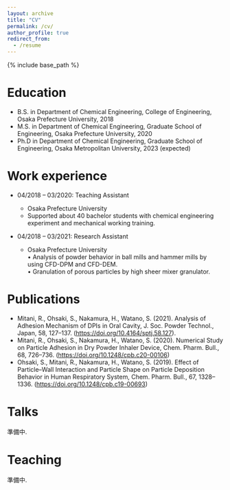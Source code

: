 ```yaml
---
layout: archive
title: "CV"
permalink: /cv/
author_profile: true
redirect_from:
  - /resume
---
```


{% include base_path %}


  
Education
======
* B.S. in Department of Chemical Engineering, College of Engineering, Osaka Prefecture University, 2018
* M.S. in Department of Chemical Engineering, Graduate School of Engineering, Osaka Prefecture University, 2020
* Ph.D in Department of Chemical Engineering, Graduate School of Engineering, Osaka Metropolitan University, 2023 (expected)

Work experience
======
* 04/2018 – 03/2020: Teaching Assistant
  * Osaka Prefecture University
  * Supported about 40 bachelor students with chemical engineering experiment and mechanical working training.

* 04/2018 – 03/2021: Research Assistant
  * Osaka Prefecture University  
  • Analysis of powder behavior in ball mills and hammer mills by using CFD-DPM and CFD-DEM.  
  • Granulation of porous particles by high sheer mixer granulator.  
  

Publications
======
* Mitani, R., Ohsaki, S., Nakamura, H., Watano, S. (2021). Analysis of Adhesion Mechanism of DPIs in Oral Cavity, J. Soc. Powder Technol., Japan, 58, 127–137. (https://doi.org/10.4164/sptj.58.127).  
* Mitani, R., Ohsaki, S., Nakamura, H., Watano, S. (2020). Numerical Study on Particle Adhesion in Dry Powder Inhaler Device, Chem. Pharm. Bull., 68, 726–736. (https://doi.org/10.1248/cpb.c20-00106)  
* Ohsaki, S., Mitani, R., Nakamura, H., Watano, S. (2019). Effect of Particle–Wall Interaction and Particle Shape on Particle Deposition Behavior in Human Respiratory System, Chem. Pharm. Bull., 67, 1328–1336. (https://doi.org/10.1248/cpb.c19-00693)  
  
Talks
======
準備中.  
  
Teaching
======
準備中.  
  
